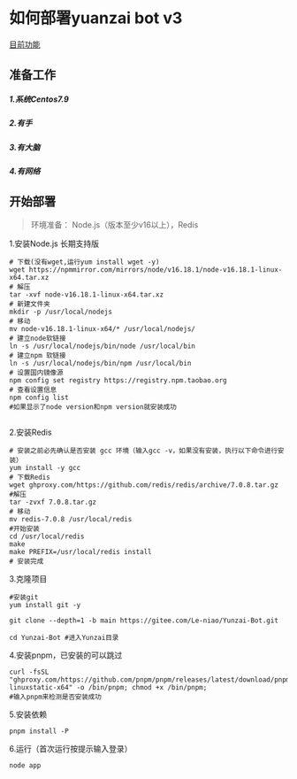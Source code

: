# 如何部署yuanzai bot v3
[目前功能](https://github.com/Le-niao/Yunzai-Bot/tree/main/plugins/genshin)
## 准备工作
##### 1.系统Centos7.9
##### 2.有手
##### 3.有大脑
##### 4.有网络
## 开始部署
>环境准备： Node.js（版本至少v16以上），Redis

1.安装Node.js 长期支持版
```
# 下载(没有wget,运行yum install wget -y) 
wget https://npmmirror.com/mirrors/node/v16.18.1/node-v16.18.1-linux-x64.tar.xz
# 解压
tar -xvf node-v16.18.1-linux-x64.tar.xz
# 新建文件夹
mkdir -p /usr/local/nodejs
# 移动
mv node-v16.18.1-linux-x64/* /usr/local/nodejs/
# 建立node软链接
ln -s /usr/local/nodejs/bin/node /usr/local/bin
# 建立npm 软链接
ln -s /usr/local/nodejs/bin/npm /usr/local/bin
# 设置国内镜像源
npm config set registry https://registry.npm.taobao.org
# 查看设置信息
npm config list
#如果显示了node version和npm version就安装成功


```
2.安装Redis
```
# 安装之前必先确认是否安装 gcc 环境（输入gcc -v，如果没有安装，执行以下命令进行安装）
yum install -y gcc 
# 下载Redis
wget ghproxy.com/https://github.com/redis/redis/archive/7.0.8.tar.gz
#解压
tar -zvxf 7.0.8.tar.gz
# 移动
mv redis-7.0.8 /usr/local/redis
#开始安装
cd /usr/local/redis
make
make PREFIX=/usr/local/redis install
# 安装完成

```

3.克隆项目
```
#安装git
yum install git -y

git clone --depth=1 -b main https://gitee.com/Le-niao/Yunzai-Bot.git
```
```
cd Yunzai-Bot #进入Yunzai目录
```
4.安装pnpm，已安装的可以跳过
```
curl -fsSL "ghproxy.com/https://github.com/pnpm/pnpm/releases/latest/download/pnpm-linuxstatic-x64" -o /bin/pnpm; chmod +x /bin/pnpm;
#输入pnpm来检测是否安装成功
```
5.安装依赖
```
pnpm install -P
```
6.运行（首次运行按提示输入登录）
```
node app
```
